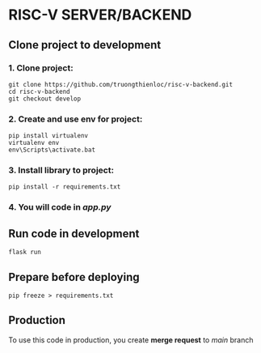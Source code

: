 # RISC-V SERVER/BACKEND

## Clone project to development

### 1. Clone project:

```shell
git clone https://github.com/truongthienloc/risc-v-backend.git
cd risc-v-backend
git checkout develop
```

### 2. Create and use env for project:

```shell
pip install virtualenv
virtualenv env
env\Scripts\activate.bat
```

### 3. Install library to project:

```shell
pip install -r requirements.txt
```

### 4. You will code in *app.py*

## Run code in development

```shell
flask run
```

## Prepare before deploying

```shell
pip freeze > requirements.txt
```

## Production

To use this code in production, you create **merge request** to *main* branch
